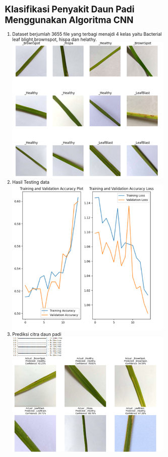 <h1>Klasifikasi Penyakit Daun Padi Menggunakan Algoritma CNN</h1>
<ol> 
  <li> Dataset berjumlah 3655 file yang terbagi menajdi 4 kelas yaitu Bacterial leaf blight,brownspot, hispa dan helathy.
  <br>
  <img src="https://github.com/Nazifatul-Fadhilah/klasifikasi-penyakit-daun-padi/blob/main/dataset.png"/>
  </li>
  <li> Hasil Testing data
  <br>
  <img src='https://github.com/Nazifatul-Fadhilah/klasifikasi-penyakit-daun-padi/blob/main/Akurasi.png'/>
  <br></li>
  <li>Prediksi citra daun padi
  <br>
  <img src="https://github.com/Nazifatul-Fadhilah/klasifikasi-penyakit-daun-padi/blob/main/Prediksi%20Daun%20Padi.png"/>
  </li>
</ol>
